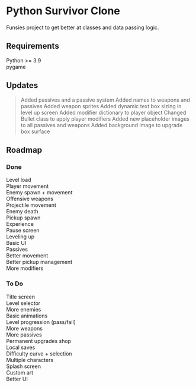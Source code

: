 # Python Survivor Clone

Funsies project to get better at classes and data passing logic.  

## Requirements

Python >= 3.9\
pygame


## Updates

> Added passives and a passive system
> Added names to weapons and passives
> Added weapon sprites
> Added dynamic text box sizing in level up screen
> Added modifier dictionary to player object
> Changed Bullet class to apply player modifiers
> Added new placeholder images to all passives and weapons
> Added background image to upgrade box surface

## Roadmap

### Done

Level load\
Player movement\
Enemy spawn + movement\
Offensive weapons\
Projectile movement\
Enemy death\
Pickup spawn\
Experience\
Pause screen\
Leveling up\
Basic UI\
Passives\
Better movement\
Better pickup management\
More modifiers

### To Do

Title screen\
Level selector\
More enemies\
Basic animations\
Level progression (pass/fail)\
More weapons\
More passives\
Permanent upgrades shop\
Local saves\
Difficulty curve + selection\
Multiple characters\
Splash screen\
Custom art\
Better UI
